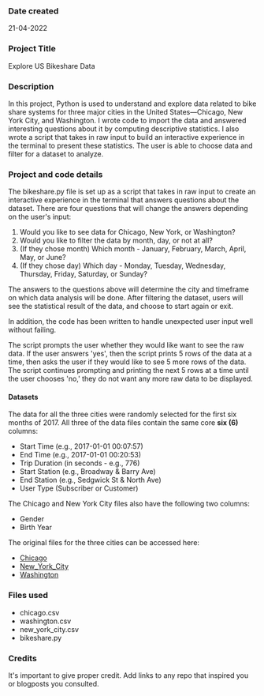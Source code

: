 
### Date created
21-04-2022

### Project Title
Explore US Bikeshare Data

### Description
In this project, Python is used to understand and explore data related to bike share systems for three major cities in the United States—Chicago, New York City, and Washington. I wrote code to import the data and answered interesting questions about it by computing descriptive statistics. I also wrote a script that takes in raw input to build an interactive experience in the terminal to present these statistics. The user is able to choose data and filter for a dataset to analyze.

### Project and code details
The bikeshare.py file is set up as a script that takes in raw input to create an interactive experience in the terminal that answers questions about the dataset. There are four questions that will change the answers depending on the user's input:

1. Would you like to see data for Chicago, New York, or Washington?
2. Would you like to filter the data by month, day, or not at all?
3. (If they chose month) Which month - January, February, March, April, May, or June?
4. (If they chose day) Which day - Monday, Tuesday, Wednesday, Thursday, Friday, Saturday, or Sunday?

The answers to the questions above will determine the city and timeframe on which data analysis will be done. After filtering the dataset, users will see the statistical result of the data, and choose to start again or exit. 

In addition, the code has been written to handle unexpected user input well without failing. 

The script prompts the user whether they would like want to see the raw data. If the user answers 'yes', then the script prints 5 rows of the data at a time, then asks the user if they would like to see 5 more rows of the data. The script continues prompting and printing the next 5 rows at a time until the user chooses 'no,' they do not want any more raw data to be displayed.

#### **Datasets**
The data for all the three cities were randomly selected for the first six months of 2017. All three of the data files contain the same core **six (6)** columns:
* Start Time (e.g., 2017-01-01 00:07:57)
* End Time (e.g., 2017-01-01 00:20:53)
* Trip Duration (in seconds - e.g., 776)
* Start Station (e.g., Broadway & Barry Ave)
* End Station (e.g., Sedgwick St & North Ave)
* User Type (Subscriber or Customer)

The Chicago and New York City files also have the following two columns:
- Gender
- Birth Year

The original files for the three cities can be accessed here:
- [Chicago](https://ride.divvybikes.com/system-data)
- [New_York_City](https://ride.citibikenyc.com/system-data)
- [Washington](https://ride.capitalbikeshare.com/system-data)

### Files used
- chicago.csv
- washington.csv
- new_york_city.csv
- bikeshare.py

### Credits
It's important to give proper credit. Add links to any repo that inspired you or blogposts you consulted.

